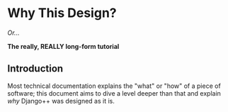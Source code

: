 # Why This Design?

*Or...*

**The really, REALLY long-form tutorial**

## Introduction

Most technical documentation explains the "what" or "how" of a
piece of software; this document aims to dive a level deeper than
that and explain *why* Django++ was designed as it is.
